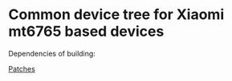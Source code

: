 Common device tree for Xiaomi mt6765 based devices
==============

Dependencies of building:

[Patches](https://github.com/xiaomi-mt6765/patches)
